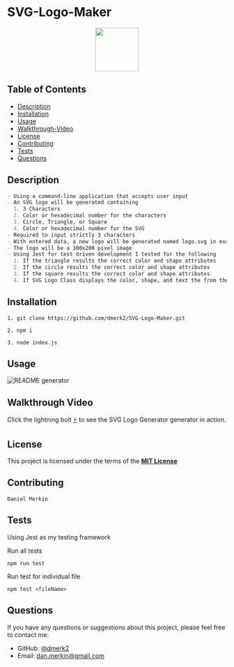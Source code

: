 # SVG-Logo-Maker

<div align="center">
  <img src="https://img.shields.io/badge/License-MIT-yellow.svg" width="100">
</div>

## Table of Contents

- [Description](#description)
- [Installation](#installation)
- [Usage](#usage)
- [Walkthrough-Video](#walkthrough-video)
- [License](#license)
- [Contributing](#contributing)
- [Tests](#tests)
- [Questions](#questions)

## Description

```md
- Using a command-line application that accepts user input
- An SVG logo will be generated containing
  1. 3 Characters
  2. Color or hexadecimal number for the characters
  3. Circle, Triangle, or Square
  4. Color or hexadecimal number for the SVG
- Required to input strictly 3 characters
- With entered data, a new logo will be generated named logo.svg in examples folder
- The logo will be a 300x200 pixel image
- Using Jest for test driven development I tested for the following
  1. If the triangle results the correct color and shape attributes
  2. If the circle results the correct color and shape attributes
  3. If the square results the correct color and shape attributes
  4. If SVG Logo Class displays the color, shape, and text the from the user input
```

## Installation

```
1. git clone https://github.com/dmerk2/SVG-Logo-Maker.git
```

```
2. npm i
```

```
3. node index.js
```

## Usage

![README generator](./dist/preview.gif)

## Walkthrough Video

Click the lightning bolt [⚡](https://watch.screencastify.com/v/7pcIsTQRW786UYXYFpEe) to see the SVG Logo Generator generator in action.

## License

This project is licensed under the terms of the **[MIT License](https://opensource.org/licenses/MIT)**

## Contributing

```
Daniel Merkin
```

## Tests

Using Jest as my testing framework

Run all tests

```
npm run test
```

Run test for individual file

```
npm test <fileName>
```

## Questions

If you have any questions or suggestions about this project, please feel free to contact me:

- GitHub: [@dmerk2](https://github.com/dmerk2)
- Email: dan.merkin@gmail.com
